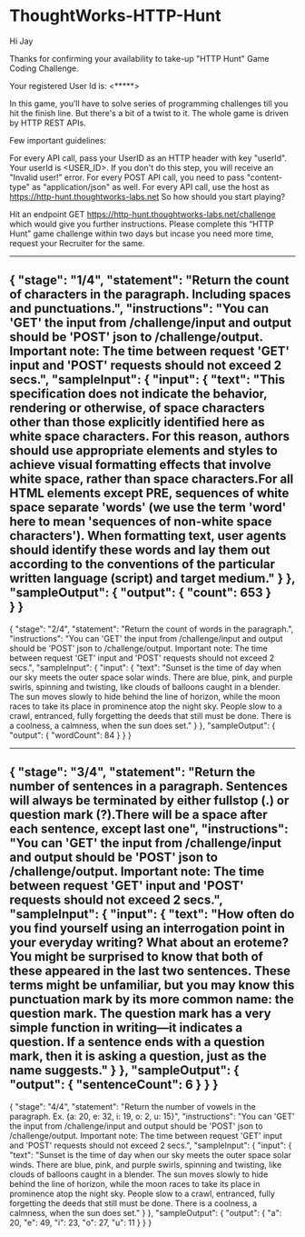 # ThoughtWorks-HTTP-Hunt

Hi Jay

Thanks for confirming your availability to take-up "HTTP Hunt" Game Coding Challenge.

Your registered User Id is: <*****>

In this game, you’ll have to solve series of programming challenges till you hit the finish line. But there's a bit of a twist to it. The whole game is driven by HTTP REST APIs. 

Few important guidelines:

For every API call, pass your UserID as an HTTP header with key "userId". Your userId is <USER_ID>. If you don't do this step, you will receive an "Invalid user!” error.
For every POST API call, you need to pass "content-type" as "application/json" as well.
For every API call, use the host as https://http-hunt.thoughtworks-labs.net
 So how should you start playing?

Hit an endpoint GET https://http-hunt.thoughtworks-labs.net/challenge which would give you further instructions. Please complete this “HTTP Hunt” game challenge within two days but incase you need more time, request your Recruiter for the same.

-----------------------------------------------------------------------------------------------------------

{
  "stage": "1/4",
  "statement": "Return the count of characters in the paragraph. Including spaces and punctuations.",
  "instructions": "You can 'GET' the input from /challenge/input and output should be 'POST' json to /challenge/output. Important note: The time between request 'GET' input and 'POST' requests should not exceed 2 secs.",
  "sampleInput": {
    "input": {
      "text": "This specification does not indicate the behavior, rendering or otherwise, of space characters other than those explicitly identified here as white space characters. For this reason, authors should use appropriate elements and styles to achieve visual formatting effects that involve white space, rather than space characters.For all HTML elements except PRE, sequences of white space separate 'words' (we use the term 'word' here to mean 'sequences of non-white space characters'). When formatting text, user agents should identify these words and lay them out according to the conventions of the particular written language (script) and target medium."
    }
  },
  "sampleOutput": {
    "output": {
      "count": 653
    }	
  }
}
------------------------------------------------------------------------------------------------------------

{
  "stage": "2/4",
  "statement": "Return the count of words in the paragraph.",
  "instructions": "You can 'GET' the input from /challenge/input and output should be 'POST' json to /challenge/output. Important note: The time between request 'GET' input and 'POST' requests should not exceed 2 secs.",
  "sampleInput": {
    "input": {
      "text": "Sunset is the time of day when our sky meets the outer space solar winds. There are blue, pink, and purple swirls, spinning and twisting, like clouds of balloons caught in a blender. The sun moves slowly to hide behind the line of horizon, while the moon races to take its place in prominence atop the night sky. People slow to a crawl, entranced, fully forgetting the deeds that still must be done. There is a coolness, a calmness, when the sun does set."
    }
  },
  "sampleOutput": {
    "output": {
      "wordCount": 84
    }
  }
}

-----------------------------------------------------------------------------------------------------------------------

{
  "stage": "3/4",
  "statement": "Return the number of sentences in a paragraph. Sentences will always be terminated by either fullstop (.) or question mark (?).There will be a space after each sentence, except last one",
  "instructions": "You can 'GET' the input from /challenge/input and output should be 'POST' json to /challenge/output. Important note: The time between request 'GET' input and 'POST' requests should not exceed 2 secs.",
  "sampleInput": {
    "input": {
      "text": "How often do you find yourself using an interrogation point in your everyday writing? What about an eroteme? You might be surprised to know that both of these appeared in the last two sentences. These terms might be unfamiliar, but you may know this punctuation mark by its more common name: the question mark. The question mark has a very simple function in writing—it indicates a question. If a sentence ends with a question mark, then it is asking a question, just as the name suggests."
    }
  },
  "sampleOutput": {
    "output": {
      "sentenceCount": 6
    }
  }
}
------------------------------------------------------------------------------------------------------------------------------

{
  "stage": "4/4",
  "statement": "Return the number of vowels in the paragraph. Ex. {a: 20, e: 32, i: 19, o: 2, u: 15}",
  "instructions": "You can 'GET' the input from /challenge/input and output should be 'POST' json to /challenge/output. Important note: The time between request 'GET' input and 'POST' requests should not exceed 2 secs.",
  "sampleInput": {
    "input": {
      "text": "Sunset is the time of day when our sky meets the outer space solar winds. There are blue, pink, and purple swirls, spinning and twisting, like clouds of balloons caught in a blender. The sun moves slowly to hide behind the line of horizon, while the moon races to take its place in prominence atop the night sky. People slow to a crawl, entranced, fully forgetting the deeds that still must be done. There is a coolness, a calmness, when the sun does set."
    }
  },
  "sampleOutput": {
    "output": {
      "a": 20,
      "e": 49,
      "i": 23,
      "o": 27,
      "u": 11
    }
  }
}



